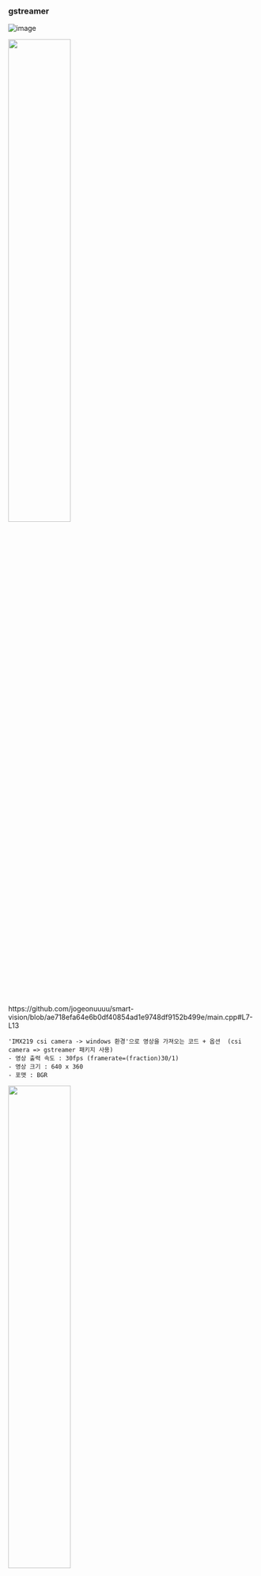 

### gstreamer
![image](https://github.com/user-attachments/assets/ec045313-7ef8-4cac-94df-2187947d34fb)

 <img src="https://github.com/user-attachments/assets/bf35c362-22b5-477c-82ce-e7f7bc17ce24" width="50%" height="50%"/>
https://github.com/jogeonuuuu/smart-vision/blob/ae718efa64e6b0df40854ad1e9748df9152b499e/main.cpp#L7-L13

```
'IMX219 csi camera -> windows 환경'으로 영상을 가져오는 코드 + 옵션  (csi camera => gstreamer 패키지 사용)
- 영상 출력 속도 : 30fps (framerate=(fraction)30/1)
- 영상 크기 : 640 x 360
- 포맷 : BGR
```

 <img src="https://github.com/user-attachments/assets/735c14a5-b10f-4cfe-9d02-5f00214f1a20" width="50%" height="50%"/>
https://github.com/jogeonuuuu/smart-vision/blob/ae718efa64e6b0df40854ad1e9748df9152b499e/main.cpp#L16-L20

```
네트워크를 통해 전송하기 때문에 다음과 같은 옵션을 줌.
- 전송할 ip주소: 203.234.58.155
- 포트번호: XXXX
```



### 결과영상
- Jetson board에서 Gstreamer Server 실행
- windows의 powershell에서 gstreamer client 실행

![image](https://github.com/user-attachments/assets/4f8d13a5-752c-4144-a012-e4f1265f495a)
<img src="https://github.com/user-attachments/assets/b182f596-a090-4c8f-bc7d-4d5fd93120fc" width="70%" height="70%"/>
